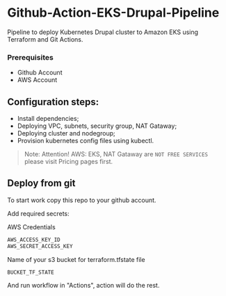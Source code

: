 # Github-Action-EKS-Drupal-Pipeline
Pipeline to deploy Kubernetes Drupal cluster to Amazon EKS using Terraform and Git Actions.



### Prerequisites



- Github Account 
- AWS Account 



## Configuration steps:
- Install dependencies;
- Deploying VPC, subnets, security group, NAT Gataway;
- Deploying cluster and nodegroup;
- Provision kubernetes config files using kubectl.


> Note: Attention!
> AWS: EKS, NAT Gataway are `NOT FREE SERVICES` please visit Pricing pages first.


## Deploy from git


To start work copy this repo to your github account.

Add required secrets:

 AWS Credentials


```sh
AWS_ACCESS_KEY_ID
AWS_SECRET_ACCESS_KEY
```

Name of your s3 bucket for terraform.tfstate file


```sh
BUCKET_TF_STATE
```

And run workflow in "Actions", action will do the rest.
